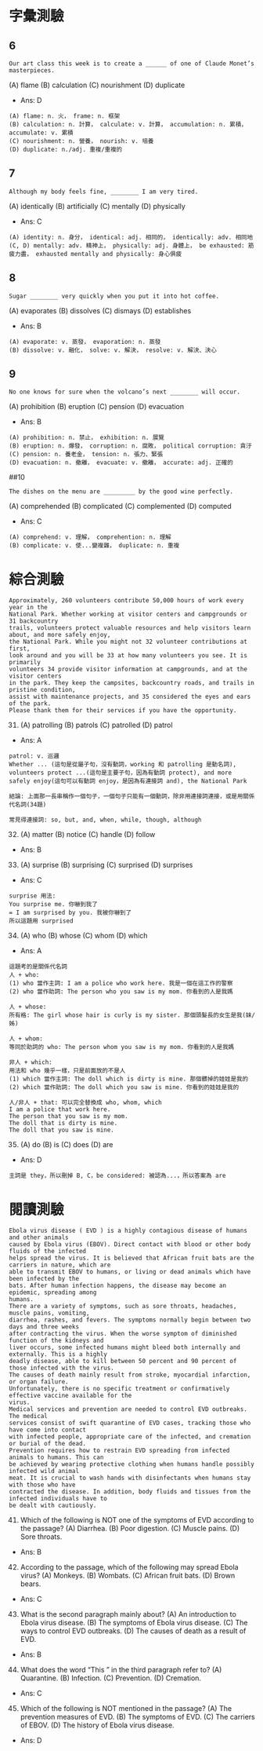 # 字彙測驗
## 6
```
Our art class this week is to create a ______ of one of Claude Monet’s masterpieces.
```
(A) flame (B) calculation (C) nourishment (D) duplicate
* Ans: D
```
(A) flame: n. 火， frame: n. 框架
(B) calculation: n. 計算， calculate: v. 計算， accumulation: n. 累積， accumulate: v. 累積
(C) nourishment: n. 營養， nourish: v. 培養
(D) duplicate: n./adj. 重複/重複的
```

## 7
```
Although my body feels fine, ________ I am very tired.
```
(A) identically (B) artificially (C) mentally (D) physically
* Ans: C
```
(A) identity: n. 身分， identical: adj. 相同的， identically: adv. 相同地
(C, D) mentally: adv. 精神上， physically: adj. 身體上， be exhausted: 筋疲力盡， exhausted mentally and physically: 身心俱疲
```

## 8
```
Sugar ________ very quickly when you put it into hot coffee.
```
(A) evaporates (B) dissolves (C) dismays (D) establishes
* Ans: B
```
(A) evaporate: v. 蒸發， evaporation: n. 蒸發
(B) dissolve: v. 融化， solve: v. 解決， resolve: v. 解決、決心
```

## 9
```
No one knows for sure when the volcano’s next ________ will occur.
```
(A) prohibition (B) eruption (C) pension (D) evacuation
* Ans: B
```
(A) prohibition: n. 禁止， exhibition: n. 展覽
(B) eruption: n. 爆發， corruption: n. 腐敗， political corruption: 貪汙
(C) pension: n. 養老金， tension: n. 張力、緊張
(D) evacuation: n. 撤離， evacuate: v. 撤離， accurate: adj. 正確的
```

##10
```
The dishes on the menu are _________ by the good wine perfectly.
```
(A) comprehended (B) complicated (C) complemented (D) computed
* Ans: C
```
(A) comprehend: v. 理解， comprehention: n. 理解
(B) complicate: v. 使...變複雜， duplicate: n. 重複
```

# 綜合測驗
```
Approximately, 260 volunteers contribute 50,000 hours of work every year in the
National Park. Whether working at visitor centers and campgrounds or 31 backcountry
trails, volunteers protect valuable resources and help visitors learn about, and more safely enjoy,
the National Park. While you might not 32 volunteer contributions at first,
look around and you will be 33 at how many volunteers you see. It is primarily
volunteers 34 provide visitor information at campgrounds, and at the visitor centers
in the park. They keep the campsites, backcountry roads, and trails in pristine condition,
assist with maintenance projects, and 35 considered the eyes and ears of the park.
Please thank them for their services if you have the opportunity.
```
31. (A) patrolling (B) patrols (C) patrolled (D) patrol
* Ans: A
```
patrol: v. 巡邏
Whether ... (這句是從屬子句，沒有動詞，working 和 patrolling 是動名詞), volunteers protect ...(這句是主要子句，因為有動詞 protect), and more safely enjoy(這句可以有動詞 enjoy，是因為有連接詞 and), the National Park

結論: 上面那一長串稱作一個句子，一個句子只能有一個動詞，除非用連接詞連接，或是用關係代名詞(34題)

常見得連接詞: so, but, and, when, while, though, although
```

32. (A) matter (B) notice (C) handle (D) follow
* Ans: B

33. (A) surprise (B) surprising (C) surprised (D) surprises
* Ans: C
```
surprise 用法:
You surprise me. 你嚇到我了
= I am surprised by you. 我被你嚇到了
所以這題用 surprised
```

34. (A) who (B) whose (C) whom (D) which
* Ans: A
```
這題考的是關係代名詞
人 + who: 
(1) who 當作主詞: I am a police who work here. 我是一個在這工作的警察
(2) who 當作助詞: The person who you saw is my mom. 你看到的人是我媽

人 + whose: 
所有格: The girl whose hair is curly is my sister. 那個頭髮長的女生是我(妹/姊)

人 + whom: 
等同於助詞的 who: The person whom you saw is my mom. 你看到的人是我媽

非人 + which: 
用法和 who 幾乎一樣，只是前面放的不是人
(1) which 當作主詞: The doll which is dirty is mine. 那個髒掉的娃娃是我的
(2) which 當作助詞: The doll which you saw is mine. 你看到的娃娃是我的

人/非人 + that: 可以完全替換成 who, whom, which
I am a police that work here.
The person that you saw is my mom.
The doll that is dirty is mine.
The doll that you saw is mine.
```

35. (A) do (B) is (C) does (D) are
* Ans: D
```
主詞是 they，所以刪掉 B, C，be considered: 被認為...，所以答案為 are
```

# 閱讀測驗
```
Ebola virus disease ( EVD ) is a highly contagious disease of humans and other animals
caused by Ebola virus (EBOV). Direct contact with blood or other body fluids of the infected
helps spread the virus. It is believed that African fruit bats are the carriers in nature, which are
able to transmit EBOV to humans, or living or dead animals which have been infected by the
bats. After human infection happens, the disease may become an epidemic, spreading among
humans.
There are a variety of symptoms, such as sore throats, headaches, muscle pains, vomiting,
diarrhea, rashes, and fevers. The symptoms normally begin between two days and three weeks
after contracting the virus. When the worse symptom of diminished function of the kidneys and
liver occurs, some infected humans might bleed both internally and externally. This is a highly
deadly disease, able to kill between 50 percent and 90 percent of those infected with the virus.
The causes of death mainly result from stroke, myocardial infarction, or organ failure.
Unfortunately, there is no specific treatment or confirmatively effective vaccine available for the
virus.
Medical services and prevention are needed to control EVD outbreaks. The medical
services consist of swift quarantine of EVD cases, tracking those who have come into contact
with infected people, appropriate care of the infected, and cremation or burial of the dead.
Prevention requires how to restrain EVD spreading from infected animals to humans. This can
be achieved by wearing protective clothing when humans handle possibly infected wild animal
meat. It is crucial to wash hands with disinfectants when humans stay with those who have
contracted the disease. In addition, body fluids and tissues from the infected individuals have to
be dealt with cautiously.
```
41. Which of the following is NOT one of the symptoms of EVD according to the passage?
(A) Diarrhea. (B) Poor digestion. (C) Muscle pains. (D) Sore throats.
* Ans: B

42. According to the passage, which of the following may spread Ebola virus?
(A) Monkeys. (B) Wombats.
(C) African fruit bats. (D) Brown bears.
* Ans: C

43. What is the second paragraph mainly about?
(A) An introduction to Ebola virus disease.
(B) The symptoms of Ebola virus disease.
(C) The ways to control EVD outbreaks.
(D) The causes of death as a result of EVD.
* Ans: B

44. What does the word “This ” in the third paragraph refer to?
(A) Quarantine. (B) Infection. (C) Prevention. (D) Cremation.
* Ans: C

45. Which of the following is NOT mentioned in the passage?
(A) The prevention measures of EVD.
(B) The symptoms of EVD.
(C) The carriers of EBOV.
(D) The history of Ebola virus disease.
* Ans: D